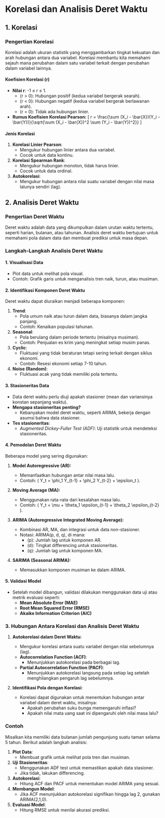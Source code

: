 # Korelasi dan Analisis Deret Waktu

## **1. Korelasi**

### **Pengertian Korelasi**

Korelasi adalah ukuran statistik yang menggambarkan tingkat kekuatan dan arah hubungan antara dua variabel. Korelasi membantu kita memahami sejauh mana perubahan dalam satu variabel terkait dengan perubahan dalam variabel lainnya.

#### **Koefisien Korelasi (r)**

- **Nilai r**: -1 ≤ r ≤ 1.
  - \(r > 0\): Hubungan positif (kedua variabel bergerak searah).
  - \(r < 0\): Hubungan negatif (kedua variabel bergerak berlawanan arah).
  - \(r = 0\): Tidak ada hubungan linier.
- **Rumus Koefisien Korelasi Pearson:**
  \[
  r = \frac{\sum (X_i - \bar{X})(Y_i - \bar{Y})}{\sqrt{\sum (X_i - \bar{X})^2 \sum (Y_i - \bar{Y})^2}}
  \]

#### **Jenis Korelasi**

1. **Korelasi Linier Pearson**:
   - Mengukur hubungan linier antara dua variabel.
   - Cocok untuk data kontinu.
2. **Korelasi Spearman Rank**:
   - Mengukur hubungan monoton, tidak harus linier.
   - Cocok untuk data ordinal.
3. **Autokorelasi**:
   - Mengukur hubungan antara nilai suatu variabel dengan nilai masa lalunya sendiri (lag).

## **2. Analisis Deret Waktu**

### **Pengertian Deret Waktu**

Deret waktu adalah data yang dikumpulkan dalam urutan waktu tertentu, seperti harian, bulanan, atau tahunan. Analisis deret waktu bertujuan untuk memahami pola dalam data dan membuat prediksi untuk masa depan.

### **Langkah-Langkah Analisis Deret Waktu**

#### **1. Visualisasi Data**

- Plot data untuk melihat pola visual.
- Contoh: Grafik garis untuk menganalisis tren naik, turun, atau musiman.

#### **2. Identifikasi Komponen Deret Waktu**

Deret waktu dapat diuraikan menjadi beberapa komponen:

1. **Trend**:
   - Pola umum naik atau turun dalam data, biasanya dalam jangka panjang.
   - Contoh: Kenaikan populasi tahunan.
2. **Seasonal**:
   - Pola berulang dalam periode tertentu (misalnya musiman).
   - Contoh: Penjualan es krim yang meningkat setiap musim panas.
3. **Cyclic**:
   - Fluktuasi yang tidak beraturan tetapi sering terkait dengan siklus ekonomi.
   - Contoh: Resesi ekonomi setiap 7-10 tahun.
4. **Noise (Random)**:
   - Fluktuasi acak yang tidak memiliki pola tertentu.

#### **3. Stasioneritas Data**

- Data deret waktu perlu diuji apakah stasioner (mean dan variansinya konstan sepanjang waktu).
- **Mengapa stasioneritas penting?**
  - Kebanyakan model deret waktu, seperti ARIMA, bekerja dengan asumsi bahwa data stasioner.
- **Tes stasioneritas**:
  - *Augmented Dickey-Fuller Test (ADF)*: Uji statistik untuk mendeteksi stasioneritas.

#### **4. Pemodelan Deret Waktu**

Beberapa model yang sering digunakan:

1. **Model Autoregressive (AR):**
   - Memanfaatkan hubungan antar nilai masa lalu.
   - Contoh: \( Y_t = \phi_1 Y_{t-1} + \phi_2 Y_{t-2} + \epsilon_t \).

2. **Moving Average (MA):**
   - Menggunakan rata-rata dari kesalahan masa lalu.
   - Contoh: \( Y_t = \mu + \theta_1 \epsilon_{t-1} + \theta_2 \epsilon_{t-2} \).

3. **ARIMA (Autoregressive Integrated Moving Average):**
   - Kombinasi AR, MA, dan integrasi untuk data non-stasioner.
   - Notasi: ARIMA(p, d, q), di mana:
     - \(p\): Jumlah lag untuk komponen AR.
     - \(d\): Tingkat differencing untuk stasioneritas.
     - \(q\): Jumlah lag untuk komponen MA.

4. **SARIMA (Seasonal ARIMA):**
   - Memasukkan komponen musiman ke dalam ARIMA.

#### **5. Validasi Model**

- Setelah model dibangun, validasi dilakukan menggunakan data uji atau metrik evaluasi seperti:
  - **Mean Absolute Error (MAE)**
  - **Root Mean Squared Error (RMSE)**
  - **Akaike Information Criterion (AIC)**

### **3. Hubungan Antara Korelasi dan Analisis Deret Waktu**

1. **Autokorelasi dalam Deret Waktu**:
   - Mengukur korelasi antara suatu variabel dengan nilai sebelumnya (lag).
   - **Autocorrelation Function (ACF)**:
     - Menunjukkan autokorelasi pada berbagai lag.
   - **Partial Autocorrelation Function (PACF)**:
     - Menunjukkan autokorelasi langsung pada setiap lag setelah menghilangkan pengaruh lag sebelumnya.

2. **Identifikasi Pola dengan Korelasi**:
   - Korelasi dapat digunakan untuk menentukan hubungan antar variabel dalam deret waktu, misalnya:
     - Apakah perubahan suku bunga memengaruhi inflasi?
     - Apakah nilai mata uang saat ini dipengaruhi oleh nilai masa lalu?

### **Contoh**

Misalkan kita memiliki data bulanan jumlah pengunjung suatu taman selama 5 tahun. Berikut adalah langkah analisis:

1. **Plot Data**:
   - Membuat grafik untuk melihat pola tren dan musiman.
2. **Uji Stasioneritas**:
   - Menggunakan ADF test untuk memastikan apakah data stasioner.
   - Jika tidak, lakukan differencing.
3. **Autokorelasi**:
   - Hitung ACF dan PACF untuk menentukan model ARIMA yang sesuai.
4. **Membangun Model**:
   - Jika ACF menunjukkan autokorelasi signifikan hingga lag 2, gunakan ARIMA(2,1,0).
5. **Evaluasi Model**:
   - Hitung RMSE untuk menilai akurasi prediksi.

